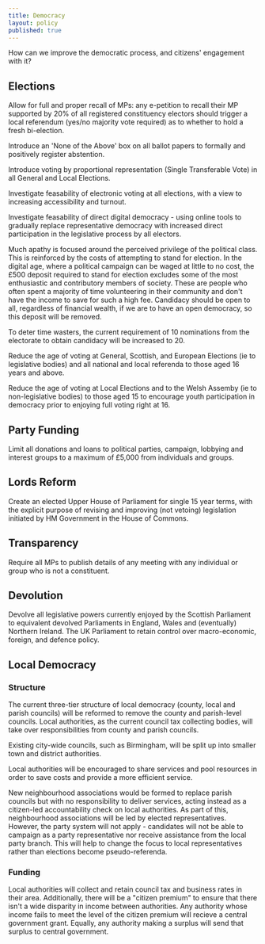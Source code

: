 ```yaml
---
title: Democracy
layout: policy
published: true
---
```


How can we improve the democratic process, and citizens' engagement with it?

## Elections

Allow for full and proper recall of MPs: any e-petition to recall their MP supported by 20% of all registered constituency electors should trigger a local referendum (yes/no majority vote required) as to whether to hold a fresh bi-election.

Introduce an 'None of the Above' box on all ballot papers to formally and positively register abstention.

Introduce voting by proportional representation (Single Transferable Vote) in all General and Local Elections.

Investigate feasability of electronic voting at all elections, with a view to increasing accessibility and turnout.

Investigate feasability of direct digital democracy - using online tools to gradually replace representative democracy with increased direct participation in the legislative process by all electors.

Much apathy is focused around the perceived privilege of the political class. This is reinforced by the costs of attempting to stand for election. In the digital age, where a political campaign can be waged at little to no cost, the £500 deposit required to stand for election excludes some of the most enthusiastic and contributory members of society. These are people who often spent a majority of time volunteering in their community and don't have the income to save for such a high fee. Candidacy should be open to all, regardless of financial wealth, if we are to have an open democracy, so this deposit will be removed.

To deter time wasters, the current requirement of 10 nominations from the electorate to obtain candidacy will be increased to 20.

Reduce the age of voting at General, Scottish, and European Elections (ie to legislative bodies) and all national and local referenda to those aged 16 years and above.

Reduce the age of voting at Local Elections and to the Welsh Assemby (ie to non-legislative bodies) to those aged 15 to encourage youth participation in democracy prior to enjoying full voting right at 16. 

## Party Funding

Limit all donations and loans to political parties, campaign, lobbying and interest groups to a maximum of £5,000 from individuals and groups.

## Lords Reform

Create an elected Upper House of Parliament for single 15 year terms, with the explicit purpose of revising and improving (not vetoing) legislation initiated by HM Government in the House of Commons.

## Transparency

Require all MPs to publish details of any meeting with any individual or group who is not a constituent.

## Devolution

Devolve all legislative powers currently enjoyed by the Scottish Parliament to equivalent devolved Parliaments in England, Wales and (eventually) Northern Ireland. The UK Parliament to retain control over macro-economic, foreign, and defence policy.

## Local Democracy

### Structure

The current three-tier structure of local democracy (county, local and parish councils) will be reformed to remove the county and parish-level councils. Local authorities, as the current council tax collecting bodies, will take over responsibilities from county and parish councils.

Existing city-wide councils, such as Birmingham, will be split up into smaller town and district authorities.

Local authorities will be encouraged to share services and pool resources in order to save costs and provide a more efficient service.

New neighbourhood associations would be formed to replace parish councils but with no responsibility to deliver services, acting instead as a citizen-led accountability check on local authorities. As part of this, neighbourhood associations will be led by elected representatives. However, the party system will not apply - candidates will not be able to campaign as a party representative nor receive assistance from the local party branch. This will help to change the focus to local representatives rather than elections become pseudo-referenda.

### Funding

Local authorities will collect and retain council tax and business rates in their area. Additionally, there will be a "citizen premium" to ensure that there isn't a wide disparity in income between authorities. Any authority whose income fails to meet the level of the citizen premium will recieve a central government grant. Equally, any authority making a surplus will send that surplus to central government.
